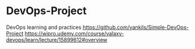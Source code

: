 # DevOps-Project
DevOps learning and practices
https://github.com/yankils/Simple-DevOps-Project
https://wipro.udemy.com/course/valaxy-devops/learn/lecture/15899612#overview
